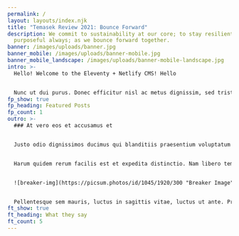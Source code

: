 ```yaml
---
permalink: /
layout: layouts/index.njk
title: "Temasek Review 2021: Bounce Forward"
description: We commit to sustainability at our core; to stay resilient and
  purposeful always; as we bounce forward together.
banner: /images/uploads/banner.jpg
banner_mobile: /images/uploads/banner-mobile.jpg
banner_mobile_landscape: /images/uploads/banner-mobile-landscape.jpg
intro: >-
  Hello! Welcome to the Eleventy + Netlify CMS! Hello


  Nunc ut dui purus. Donec efficitur nisl ac metus dignissim, sed tristique dolor sagittis. Nam id fermentum quam, egestas tristique lorem.
fp_show: true
fp_heading: Featured Posts
fp_count: 1
outro: >-
  ### At vero eos et accusamus et


  Justo odio dignissimos ducimus qui blanditiis praesentium voluptatum deleniti atque corrupti quos dolores et quas molestias excepturi sint occaecati cupiditate non provident, similique sunt in culpa qui officia deserunt mollitia animi, id est laborum et dolorum fuga. 


  Harum quidem rerum facilis est et expedita distinctio. Nam libero tempore, cum soluta nobis est eligendi optio cumque nihil impedit quo minus id quod maxime placeat facere possimus, omnis voluptas assumenda est, omnis dolor repellendus. Temporibus autem quibusdam et aut officiis debitis aut rerum necessitatibus saepe eveniet ut et voluptates repudiandae sint et molestiae non recusandae. Itaque earum rerum hic tenetur a sapiente delectus, ut aut reiciendis voluptatibus maiores alias consequatur aut perferendis doloribus asperiores repellat.


  ![breaker-img](https://picsum.photos/id/1045/1920/300 "Breaker Image")


  Pellentesque sem mauris, luctus in sagittis vitae, luctus ut ante. Praesent diam lacus, tempor ut egestas eu, aliquet non velit. Quisque vel turpis malesuada, eleifend diam eget, consequat sem. Quisque ultricies magna sit amet tempor vulputate. Proin eu scelerisque neque. Quisque lobortis faucibus orci sed laoreet. Nulla tincidunt feugiat tellus. Donec feugiat luctus tellus, non aliquam massa ornare eget. Maecenas et gravida justo. Sed finibus sit amet ligula vitae ultrices. Phasellus ac dolor augue. Sed sollicitudin eros eget turpis egestas, quis hendrerit tortor varius. Mauris et neque elementum, volutpat dolor ac, egestas nisl.
ft_show: true
ft_heading: What they say
ft_count: 5
---
```

